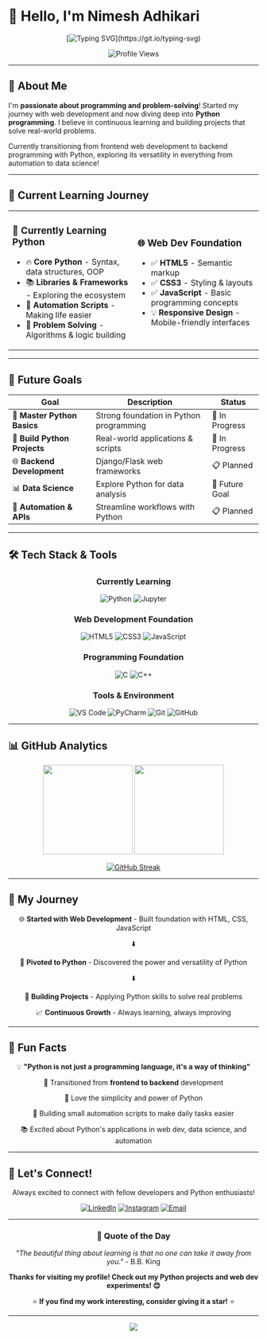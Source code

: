 # 👋 Hello, I'm Nimesh Adhikari

<div align="center">
  
  [![Typing SVG](https://readme-typing-svg.herokuapp.com?font=Fira+Code&size=22&duration=3000&pause=1000&color=36BCF7&center=true&vCenter=true&width=600&lines=Python+Developer+in+Making;From+Web+Dev+to+Python+Programming;Building+Projects+%26+Learning+Daily;Welcome+to+my+GitHub+Profile!)](https://git.io/typing-svg)
  
  ![Profile Views](https://komarev.com/ghpvc/?username=n1meshh&label=Profile%20views&color=36BCF7&style=for-the-badge)
  
</div>

---

## 🚀 About Me

I'm **passionate about programming and problem-solving**! Started my journey with web development and now diving deep into **Python programming**. I believe in continuous learning and building projects that solve real-world problems.

Currently transitioning from frontend web development to backend programming with Python, exploring its versatility in everything from automation to data science!

---

## 🎯 Current Learning Journey

<table>
<tr>
<td width="50%">

### 🐍 Currently Learning Python
- 🔥 **Core Python** - Syntax, data structures, OOP
- 📚 **Libraries & Frameworks** - Exploring the ecosystem
- 🤖 **Automation Scripts** - Making life easier
- 🔧 **Problem Solving** - Algorithms & logic building

</td>
<td width="50%">

### 🌐 Web Dev Foundation
- ✅ **HTML5** - Semantic markup
- ✅ **CSS3** - Styling & layouts  
- ✅ **JavaScript** - Basic programming concepts
- 💡 **Responsive Design** - Mobile-friendly interfaces

</td>
</tr>
</table>

---

## 🎯 Future Goals

<div align="center">

| Goal | Description | Status |
|------|-------------|--------|
| 🐍 **Master Python Basics** | Strong foundation in Python programming | 🚀 In Progress |
| 🔧 **Build Python Projects** | Real-world applications & scripts | 🚀 In Progress |
| 🌐 **Backend Development** | Django/Flask web frameworks | 📋 Planned |
| 📊 **Data Science** | Explore Python for data analysis | 🎯 Future Goal |
| 🤖 **Automation & APIs** | Streamline workflows with Python | 📋 Planned |

</div>

---

## 🛠️ Tech Stack & Tools

<div align="center">

### Currently Learning
![Python](https://img.shields.io/badge/Python-3776AB?style=for-the-badge&logo=python&logoColor=white)
![Jupyter](https://img.shields.io/badge/Jupyter-F37626?style=for-the-badge&logo=jupyter&logoColor=white)

### Web Development Foundation
![HTML5](https://img.shields.io/badge/HTML5-E34F26?style=for-the-badge&logo=html5&logoColor=white)
![CSS3](https://img.shields.io/badge/CSS3-1572B6?style=for-the-badge&logo=css3&logoColor=white)
![JavaScript](https://img.shields.io/badge/JavaScript-F7DF1E?style=for-the-badge&logo=javascript&logoColor=black)

### Programming Foundation
![C](https://img.shields.io/badge/C-00599C?style=for-the-badge&logo=c&logoColor=white)
![C++](https://img.shields.io/badge/C++-00599C?style=for-the-badge&logo=cplusplus&logoColor=white)

### Tools & Environment
![VS Code](https://img.shields.io/badge/VS_Code-007ACC?style=for-the-badge&logo=visual-studio-code&logoColor=white)
![PyCharm](https://img.shields.io/badge/PyCharm-000000?style=for-the-badge&logo=pycharm&logoColor=white)
![Git](https://img.shields.io/badge/Git-F05032?style=for-the-badge&logo=git&logoColor=white)
![GitHub](https://img.shields.io/badge/GitHub-181717?style=for-the-badge&logo=github&logoColor=white)

</div>

---

## 📊 GitHub Analytics

<div align="center">
  
  <img height="180em" src="https://github-readme-stats.vercel.app/api?username=n1meshh&show_icons=true&theme=tokyonight&include_all_commits=true&count_private=true"/>
  <img height="180em" src="https://github-readme-stats.vercel.app/api/top-langs/?username=n1meshh&layout=compact&langs_count=8&theme=tokyonight"/>
  
</div>

<div align="center">
  
[![GitHub Streak](https://streak-stats.demolab.com/?user=n1meshh)](https://git.io/streak-stats)

</div>

---

## 🌟 My Journey

<div align="center">

🌐 **Started with Web Development** - Built foundation with HTML, CSS, JavaScript

⬇️

🐍 **Pivoted to Python** - Discovered the power and versatility of Python

⬇️

🚀 **Building Projects** - Applying Python skills to solve real problems

📈 **Continuous Growth** - Always learning, always improving

</div>

---

## 🌟 Fun Facts

<div align="center">

💡 **"Python is not just a programming language, it's a way of thinking"**

🎯 Transitioned from **frontend to backend** development

🚀 Love the simplicity and power of Python

🔧 Building small automation scripts to make daily tasks easier

📚 Excited about Python's applications in web dev, data science, and automation

</div>

---

## 🤝 Let's Connect!

<div align="center">

Always excited to connect with fellow developers and Python enthusiasts!

[![LinkedIn](https://img.shields.io/badge/LinkedIn-0077B5?style=for-the-badge&logo=linkedin&logoColor=white)](https://linkedin.com/in/nimesh-adhikari-49b90b33a)
[![Instagram](https://img.shields.io/badge/Instagram-E4405F?style=for-the-badge&logo=instagram&logoColor=white)](https://instagram.com/n1meshhh)
[![Email](https://img.shields.io/badge/Email-D14836?style=for-the-badge&logo=gmail&logoColor=white)](mailto:nimeshadhikari1216@gmail.com)

</div>

---

<div align="center">

### 💭 Quote of the Day
*"The beautiful thing about learning is that no one can take it away from you."* - B.B. King

**Thanks for visiting my profile! Check out my Python projects and web dev experiments! 😊**

⭐ **If you find my work interesting, consider giving it a star!** ⭐

</div>

---

<div align="center">
  <img src="https://capsule-render.vercel.app/api?type=waving&color=gradient&height=100&section=footer&animation=twinkling"/>
</div>
